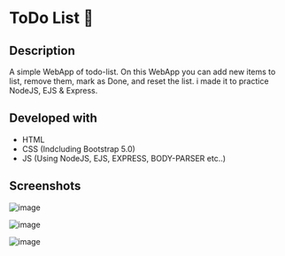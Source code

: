 # ToDo List 📃

## Description
A simple WebApp of todo-list.
On this WebApp you can add new items to list, remove them, mark as Done, 
and reset the list.
i made it to practice NodeJS, EJS & Express. 

## Developed with
* HTML
* CSS (Indcluding Bootstrap 5.0)
* JS (Using NodeJS, EJS, EXPRESS, BODY-PARSER etc..)

## Screenshots
![image](https://user-images.githubusercontent.com/44448238/125161310-438d4400-e18a-11eb-98f3-ab2750e2b4c0.png)


![image](https://user-images.githubusercontent.com/44448238/125161331-64ee3000-e18a-11eb-9a0e-d4a28158f854.png)


![image](https://user-images.githubusercontent.com/44448238/125161338-6fa8c500-e18a-11eb-8f59-be384e4cc671.png)


